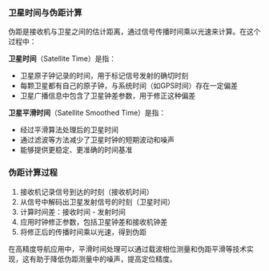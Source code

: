 
### 卫星时间与伪距计算

伪距是接收机与卫星之间的估计距离，通过信号传播时间乘以光速来计算。在这个过程中：

**卫星时间**（Satellite Time）是指：
- 卫星原子钟记录的时间，用于标记信号发射的确切时刻
- 每颗卫星都有自己的原子钟，与系统时间（如GPS时间）存在一定偏差
- 卫星广播信息中包含了卫星钟差参数，用于修正这种偏差

**卫星平滑时间**（Satellite Smoothed Time）是指：
- 经过平滑算法处理后的卫星时间
- 通过滤波等方法减少了卫星时钟的短期波动和噪声
- 能够提供更稳定、更准确的时间基准

### 伪距计算过程

1. 接收机记录信号到达的时刻（接收机时间）
2. 从信号中解码出卫星发射信号的时刻（卫星时间）
3. 计算时间差：接收时间 - 发射时间
4. 应用时钟修正参数，包括卫星钟差和接收机钟差
5. 将修正后的传播时间乘以光速，得到伪距

在高精度导航应用中，平滑时间处理可以通过载波相位测量和伪距平滑等技术实现，这有助于降低伪距测量中的噪声，提高定位精度。